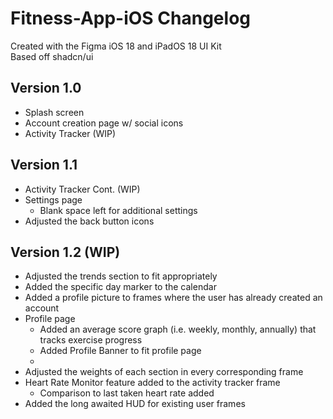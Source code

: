 # Fitness-App-iOS Changelog
Created with the Figma iOS 18 and iPadOS 18 UI Kit
<br>
Based off shadcn/ui

## Version 1.0
  - Splash screen
  - Account creation page w/ social icons
  - Activity Tracker (WIP)
## Version 1.1
  - Activity Tracker Cont. (WIP)
  - Settings page
      - Blank space left for additional settings
  - Adjusted the back button icons
## Version 1.2 (WIP)
  - Adjusted the trends section to fit appropriately
  - Added the specific day marker to the calendar
  - Added a profile picture to frames where the user has already created an account
  - Profile page
      - Added an average score graph (i.e. weekly, monthly, annually) that tracks exercise progress
      - Added Profile Banner to fit profile page
      - 
  -   Adjusted the weights of each section in every corresponding frame
  -   Heart Rate Monitor feature added to the activity tracker frame
      - Comparison to last taken heart rate added
  -   Added the long awaited HUD for existing user frames
